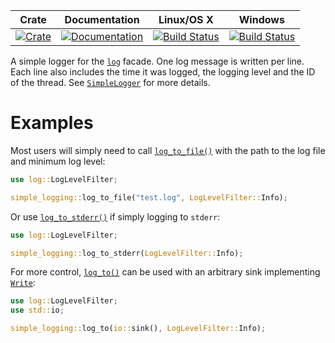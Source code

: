 |Crate|Documentation|Linux/OS X|Windows|
|:---:|:-----------:|:--------:|:-----:|
|[![Crate](https://img.shields.io/crates/v/simple-logging.svg)](https://crates.io/crates/simple-logging)|[![Documentation](https://docs.rs/simple-logging/badge.svg)](https://docs.rs/simple-logging/)|[![Build Status](https://travis-ci.org/Ereski/simple-logging.svg?branch=master)](https://travis-ci.org/Ereski/simple-logging)|[![Build Status](https://ci.appveyor.com/api/projects/status/github/Ereski/simple-logging?svg=true&branch=master)](https://ci.appveyor.com/project/Ereski/simple-logging)|

A simple logger for the [`log`](https://crates.io/crates/log) facade. One log
message is written per line. Each line also includes the time it was logged,
the logging level and the ID of the thread. See
[`SimpleLogger`](https://docs.rs/simple-logging/1/simple_logging/struct.SimpleLogger.html) for more details.

# Examples

Most users will simply need to call [`log_to_file()`](https://docs.rs/simple-logging/1/simple_logging/fn.log_to_file.html)
with the path to the log file and minimum log level:

```rust
use log::LogLevelFilter;

simple_logging::log_to_file("test.log", LogLevelFilter::Info);
```

Or use [`log_to_stderr()`](https://docs.rs/simple-logging/1/simple_logging/fn.log_to_stderr.html) if simply logging to
`stderr`:

```rust
use log::LogLevelFilter;

simple_logging::log_to_stderr(LogLevelFilter::Info);
```

For more control, [`log_to()`](https://docs.rs/simple-logging/1/simple_logging/fn.log_to.html) can be used with an
arbitrary sink implementing
[`Write`](https://doc.rust-lang.org/std/io/trait.Write.html):

```rust
use log::LogLevelFilter;
use std::io;

simple_logging::log_to(io::sink(), LogLevelFilter::Info);
